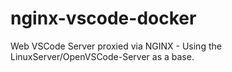 # nginx-vscode-docker
Web VSCode Server proxied via NGINX - Using the LinuxServer/OpenVSCode-Server as a base.
